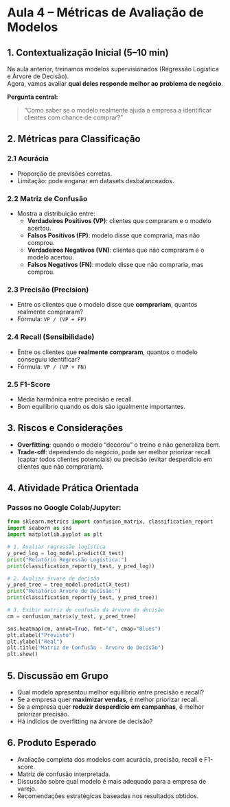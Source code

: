 # **Aula 4 – Métricas de Avaliação de Modelos**

## **1. Contextualização Inicial (5–10 min)**

Na aula anterior, treinamos modelos supervisionados (Regressão Logística e Árvore de Decisão).  
Agora, vamos avaliar **qual deles responde melhor ao problema de negócio**.

**Pergunta central:**

> “Como saber se o modelo realmente ajuda a empresa a identificar clientes com chance de comprar?”


## **2. Métricas para Classificação**

### 2.1 Acurácia
- Proporção de previsões corretas.  
- Limitação: pode enganar em datasets desbalanceados.

### 2.2 Matriz de Confusão
- Mostra a distribuição entre:
  - **Verdadeiros Positivos (VP)**: clientes que compraram e o modelo acertou.
  - **Falsos Positivos (FP)**: modelo disse que compraria, mas não comprou.
  - **Verdadeiros Negativos (VN)**: clientes que não compraram e o modelo acertou.
  - **Falsos Negativos (FN)**: modelo disse que não compraria, mas comprou.

### 2.3 Precisão (Precision)
- Entre os clientes que o modelo disse que **comprariam**, quantos realmente compraram?  
- Fórmula: `VP / (VP + FP)`  

### 2.4 Recall (Sensibilidade)
- Entre os clientes que **realmente compraram**, quantos o modelo conseguiu identificar?  
- Fórmula: `VP / (VP + FN)`

### 2.5 F1-Score
- Média harmônica entre precisão e recall.  
- Bom equilíbrio quando os dois são igualmente importantes.


## **3. Riscos e Considerações**

- **Overfitting**: quando o modelo “decorou” o treino e não generaliza bem.  
- **Trade-off**: dependendo do negócio, pode ser melhor priorizar recall (captar todos clientes potenciais) ou precisão (evitar desperdício em clientes que não comprariam).


## **4. Atividade Prática Orientada**

### Passos no Google Colab/Jupyter:
```python
from sklearn.metrics import confusion_matrix, classification_report
import seaborn as sns
import matplotlib.pyplot as plt

# 1. Avaliar regressão logística
y_pred_log = log_model.predict(X_test)
print("Relatório Regressão Logística:")
print(classification_report(y_test, y_pred_log))

# 2. Avaliar árvore de decisão
y_pred_tree = tree_model.predict(X_test)
print("Relatório Árvore de Decisão:")
print(classification_report(y_test, y_pred_tree))

# 3. Exibir matriz de confusão da árvore de decisão
cm = confusion_matrix(y_test, y_pred_tree)

sns.heatmap(cm, annot=True, fmt="d", cmap="Blues")
plt.xlabel("Previsto")
plt.ylabel("Real")
plt.title("Matriz de Confusão - Árvore de Decisão")
plt.show()
```

## **5. Discussão em Grupo**

* Qual modelo apresentou melhor equilíbrio entre precisão e recall?
* Se a empresa quer **maximizar vendas**, é melhor priorizar recall.
* Se a empresa quer **reduzir desperdício em campanhas**, é melhor priorizar precisão.
* Há indícios de overfitting na árvore de decisão?


## **6. Produto Esperado**

* Avaliação completa dos modelos com acurácia, precisão, recall e F1-score.
* Matriz de confusão interpretada.
* Discussão sobre qual modelo é mais adequado para a empresa de varejo.
* Recomendações estratégicas baseadas nos resultados obtidos.

